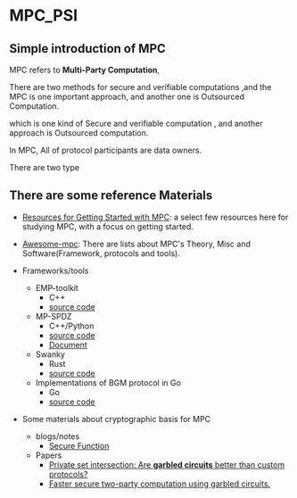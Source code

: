 # MPC_PSI

## Simple introduction of MPC

MPC refers to **Multi-Party Computation**,

There are two methods for secure and verifiable computations ,and the MPC is one important approach, and another one is Outsourced Computation.

 which is one kind of Secure and verifiable computation , and another approach is Outsourced computation.

In MPC, All of protocol participants are data owners.

There are two type

## There are some reference Materials

- [Resources for Getting Started with MPC](https://u.cs.biu.ac.il/~lindell/MPC-resources.html): a select few resources here for studying MPC, with a focus on getting started.

- [Awesome-mpc](https://github.com/rdragos/awesome-mpc): There are lists about MPC's Theory, Misc and Software(Framework, protocols and tools).
- Frameworks/tools
  - EMP-toolkit
    - C++
    - [source code](https://github.com/emp-toolkit)
  - MP-SPDZ
    - C++/Python
    - [source code](https://github.com/data61/MP-SPDZ)
    - [Document](https://mp-spdz.readthedocs.io/en/latest/)
  - Swanky
    - Rust
    - [source code](https://github.com/GaloisInc/swanky)
  - Implementations of BGM protocol in Go
    - Go
    - [source code](https://github.com/sonjoonho/bgw)

- Some materials about cryptographic basis for MPC
  - blogs/notes
    - [Secure Function](https://crypto.stanford.edu/pbc/notes/crypto/sfe.html)
  - Papers
    - [Private set intersection: Are **garbled circuits** better than custom protocols?](http://cheetah.cs.virginia.edu/~evans/pubs/ndss2012/psi.pdf)
    - [Faster secure two-party computation using garbled circuits.](https://www.usenix.org/event/sec11/tech/full_papers/Huang.pdf)

